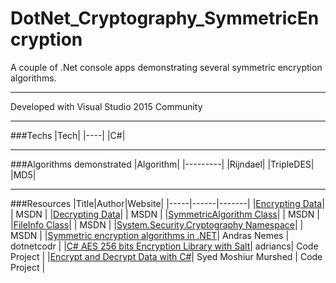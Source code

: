 # DotNet_Cryptography_SymmetricEncryption
A couple of .Net console apps demonstrating several symmetric encryption algorithms.

---

Developed with Visual Studio 2015 Community

---

###Techs
|Tech|
|----|
|C#|

---

###Algorithms demonstrated
|Algorithm|
|---------|
|Rijndael|
|TripleDES|
|MD5|

---

###Resources
|Title|Author|Website|
|-----|------|-------|
|[Encrypting Data](https://msdn.microsoft.com/en-us/library/as0w18af(v=vs.110).aspx)| | MSDN |
|[Decrypting Data](https://msdn.microsoft.com/en-us/library/te15te69(v=vs.110).aspx)| | MSDN |
|[SymmetricAlgorithm Class](https://msdn.microsoft.com/en-us/library/system.security.cryptography.symmetricalgorithm(v=vs.110).aspx)| | MSDN |
|[FileInfo Class](https://msdn.microsoft.com/en-us/library/system.io.fileinfo(v=vs.110).aspx)| | MSDN |
|[System.Security.Cryptography Namespace](https://msdn.microsoft.com/en-us/library/system.security.cryptography(v=vs.110).aspx)|  | MSDN |
|[Symmetric encryption algorithms in .NET](https://dotnetcodr.com/2013/11/04/symmetric-encryption-algorithms-in-net-cryptography-part-1/)| Andras Nemes | dotnetcodr |
|[C# AES 256 bits Encryption Library with Salt](http://www.codeproject.com/Articles/769741/Csharp-AES-bits-Encryption-Library-with-Salt)| adriancs| Code Project |
|[Encrypt and Decrypt Data with C#](http://www.codeproject.com/Articles/14151/Encrypt-and-Decrypt-Data-with-Csharp)| Syed Moshiur Murshed | Code Project |

